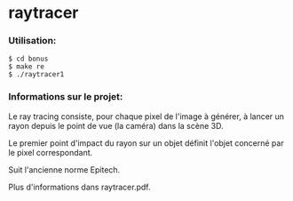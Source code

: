 # raytracer

### Utilisation:
```
$ cd bonus
$ make re
$ ./raytracer1
```

### Informations sur le projet:

Le ray tracing consiste, pour chaque pixel de l'image à générer, à lancer un rayon depuis le point de vue (la caméra) dans la scène 3D. 

Le premier point d'impact du rayon sur un objet définit l'objet concerné par le pixel correspondant.

Suit l'ancienne norme Epitech.

Plus d'informations dans raytracer.pdf.
